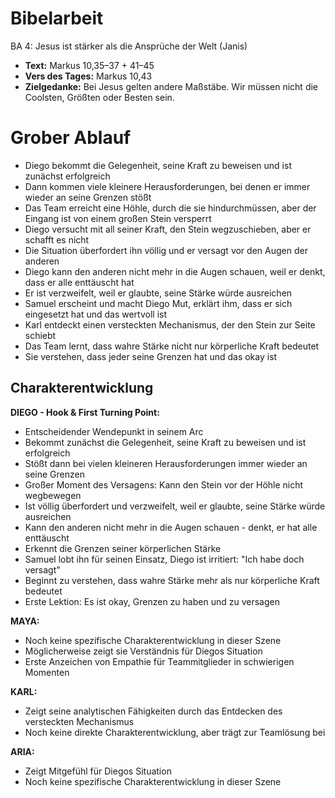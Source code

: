 # Bibelarbeit
BA 4: Jesus ist stärker als die Ansprüche der Welt (Janis)
- **Text:** Markus 10,35–37 + 41–45
- **Vers des Tages:** Markus 10,43
- **Zielgedanke:** Bei Jesus gelten andere Maßstäbe. Wir müssen nicht die Coolsten, Größten oder Besten sein.

# Grober Ablauf

- Diego bekommt die Gelegenheit, seine Kraft zu beweisen und ist zunächst erfolgreich
- Dann kommen viele kleinere Herausforderungen, bei denen er immer wieder an seine Grenzen stößt
- Das Team erreicht eine Höhle, durch die sie hindurchmüssen, aber der Eingang ist von einem großen Stein versperrt
- Diego versucht mit all seiner Kraft, den Stein wegzuschieben, aber er schafft es nicht
- Die Situation überfordert ihn völlig und er versagt vor den Augen der anderen
- Diego kann den anderen nicht mehr in die Augen schauen, weil er denkt, dass er alle enttäuscht hat
- Er ist verzweifelt, weil er glaubte, seine Stärke würde ausreichen
- Samuel erscheint und macht Diego Mut, erklärt ihm, dass er sich eingesetzt hat und das wertvoll ist
- Karl entdeckt einen versteckten Mechanismus, der den Stein zur Seite schiebt
- Das Team lernt, dass wahre Stärke nicht nur körperliche Kraft bedeutet
- Sie verstehen, dass jeder seine Grenzen hat und das okay ist

## Charakterentwicklung

**DIEGO - Hook & First Turning Point:**
- Entscheidender Wendepunkt in seinem Arc
- Bekommt zunächst die Gelegenheit, seine Kraft zu beweisen und ist erfolgreich
- Stößt dann bei vielen kleineren Herausforderungen immer wieder an seine Grenzen
- Großer Moment des Versagens: Kann den Stein vor der Höhle nicht wegbewegen
- Ist völlig überfordert und verzweifelt, weil er glaubte, seine Stärke würde ausreichen
- Kann den anderen nicht mehr in die Augen schauen - denkt, er hat alle enttäuscht
- Erkennt die Grenzen seiner körperlichen Stärke
- Samuel lobt ihn für seinen Einsatz, Diego ist irritiert: "Ich habe doch versagt"
- Beginnt zu verstehen, dass wahre Stärke mehr als nur körperliche Kraft bedeutet
- Erste Lektion: Es ist okay, Grenzen zu haben und zu versagen

**MAYA:**
- Noch keine spezifische Charakterentwicklung in dieser Szene
- Möglicherweise zeigt sie Verständnis für Diegos Situation
- Erste Anzeichen von Empathie für Teammitglieder in schwierigen Momenten

**KARL:**
- Zeigt seine analytischen Fähigkeiten durch das Entdecken des versteckten Mechanismus
- Noch keine direkte Charakterentwicklung, aber trägt zur Teamlösung bei

**ARIA:**
- Zeigt Mitgefühl für Diegos Situation
- Noch keine spezifische Charakterentwicklung in dieser Szene
